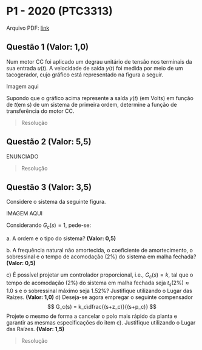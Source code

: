 # P1 - 2020 (PTC3313)

Arquivo PDF: [link](./p1_ptc3313_2020.pdf)

## Questão 1 **(Valor: 1,0)**

Num motor CC foi aplicado um degrau unitário de tensão nos terminais da sua entrada $u(t)$. A velocidade de saída $y(t)$ foi medida por meio de um tacogerador, cujo gráfico está representado na figura a seguir.

Imagem aqui

Supondo que o gráfico acima represente a saída $y(t)$ (em Volts) em função de $t$(em s) de um sistema de primeira ordem, determine a função de transferência do motor CC.

> Resolução

## Questão 2 **(Valor: 5,5)**

ENUNCIADO

> Resolução

## Questão 3 **(Valor: 3,5)**

Considere o sistema da seguinte figura.

IMAGEM AQUI

Considerando $G_c(s) = 1$, pede-se:

a. A ordem e o tipo do sistema? **(Valor: 0,5)**

b. A frequência natural não amortecida, o coeficiente de amortecimento, o sobressinal e o tempo de acomodação (2%) do sistema em malha fechada? **(Valor: 0,5)**

c) É possível projetar um controlador proporcional, i.e., $G_c(s) = k$, tal que o tempo de acomodação (2%) do sistema em malha fechada seja $t_s(2\%) \approx 1.0$ s e o sobressinal máximo seja 1.52%? Justifique utilizando o Lugar das Raízes.
**(Valor: 1,0)**
d) Deseja-se agora empregar o seguinte compensador $$ G_c(s) = k_c\dfrac{(s+z_c)}{(s+p_c)} $$ Projete o mesmo de forma a cancelar o polo mais rápido da planta e garantir as mesmas especificações do item c). Justifique utilizando o Lugar das Raízes.
**(Valor: 1,5)**

> Resolução